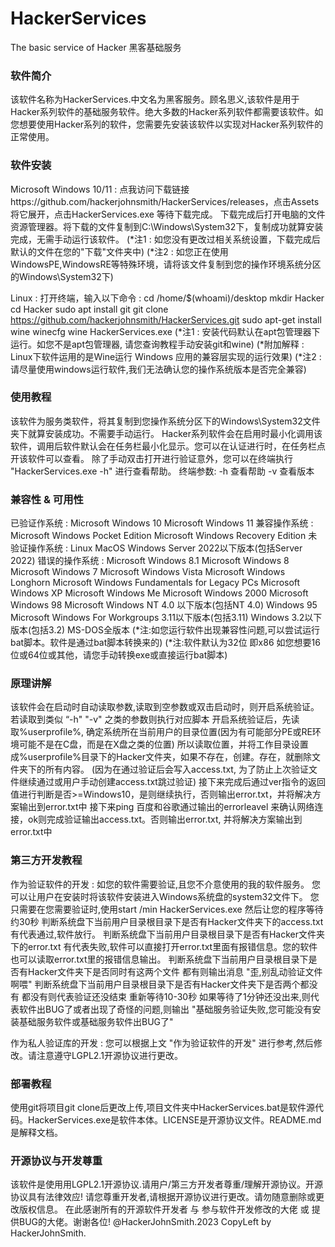 # HackerServices
The basic service of Hacker 黑客基础服务

### 软件简介
该软件名称为HackerServices.中文名为黑客服务。顾名思义,该软件是用于Hacker系列软件的基础服务软件。绝大多数的Hacker系列软件都需要该软件。如您想要使用Hacker系列的软件，您需要先安装该软件以实现对Hacker系列软件的正常使用。

### 软件安装
Microsoft Windows 10/11 : 
点我访问下载链接https://github.com/hackerjohnsmith/HackerServices/releases，点击Assets将它展开，点击HackerServices.exe 等待下载完成。
下载完成后打开电脑的文件资源管理器。将下载的文件复制到C:\Windows\System32下，复制成功就算安装完成，无需手动运行该软件。
(*注1 : 如您没有更改过相关系统设置，下载完成后默认的文件在您的"下载"文件夹中)
(*注2 : 如您正在使用WindowsPE,WindowsRE等特殊环境，请将该文件复制到您的操作环境系统分区的Windows\System32下)

Linux :
打开终端，输入以下命令 : 
cd /home/$(whoami)/desktop
mkdir Hacker
cd Hacker
sudo apt install git
git clone https://github.com/hackerjohnsmith/HackerServices.git
sudo apt-get install wine
winecfg
wine HackerServices.exe
(*注1 : 安装代码默认在apt包管理器下运行。如您不是apt包管理器, 请您查询教程手动安装git和wine)
(*附加解释 : Linux下软件运用的是Wine运行 Windows 应用的兼容层实现的运行效果)
(*注2 : 请尽量使用windows运行软件,我们无法确认您的操作系统版本是否完全兼容)

### 使用教程
该软件为服务类软件，将其复制到您操作系统分区下的Windows\System32文件夹下就算安装成功。不需要手动运行。
Hacker系列软件会在启用时最小化调用该软件，调用后软件默认会在任务栏最小化显示。您可以在认证进行时，在任务栏点开该软件可以查看。
除了手动双击打开进行验证意外，您可以在终端执行 "HackerServices.exe -h" 进行查看帮助。
终端参数:
-h	查看帮助
-v	查看版本

### 兼容性 & 可用性
已验证作系统 : 	Microsoft Windows 10
				Microsoft Windows 11
兼容操作系统 : 	Microsoft Windows Pocket Edition
				Microsoft Windows Recovery Edition
未验证操作系统 : 	Linux
				MacOS
				Windows Server 2022以下版本(包括Server 2022)
错误的操作系统 : 	Microsoft Windows 8.1
				Microsoft Windows 8
				Microsoft Windows 7
				Microsoft Windows Vista
				Microsoft Windows Longhorn
				Microsoft Windows Fundamentals for Legacy PCs
				Microsoft Windows XP
				Microsoft Windows Me
				Microsoft Windows 2000
				Microsoft Windows 98
				Microsoft Windows NT 4.0 以下版本(包括NT 4.0)
				Windows 95
				Microsoft Windows For Workgroups 3.11以下版本(包括3.11)
				Windows 3.2以下版本(包括3.2)
				MS-DOS全版本
(*注:如您运行软件出现兼容性问题,可以尝试运行bat脚本。软件是通过bat脚本转换来的)
(*注:软件默认为32位 即x86 如您想要16位或64位或其他，请您手动转换exe或直接运行bat脚本)

### 原理讲解
该软件会在启动时自动读取参数,读取到空参数或双击启动时，则开启系统验证。若读取到类似 “-h" "-v" 之类的参数则执行对应脚本
开启系统验证后，先读取%userprofile%, 确定系统所在当前用户的目录位置(因为有可能部分PE或RE环境可能不是在C盘，而是在X盘之类的位置)
所以读取位置，并将工作目录设置成%userprofile%目录下的Hacker文件夹，如果不存在，创建。存在，就删除文件夹下的所有内容。
(因为在通过验证后会写入access.txt, 为了防止上次验证文件继续通过或用户手动创建access.txt跳过验证)
接下来完成后通过ver指令的返回值进行判断是否>=Windows10，是则继续执行，否则输出error.txt，并将解决方案输出到error.txt中
接下来ping 百度和谷歌通过输出的errorleavel 来确认网络连接，ok则完成验证输出access.txt。否则输出error.txt, 并将解决方案输出到error.txt中

### 第三方开发教程
作为验证软件的开发 : 
如您的软件需要验证,且您不介意使用的我的软件服务。
您可以让用户在安装时将该软件安装进入Windows系统盘的system32文件下。
您只需要在您需要验证时,使用start /min HackerServices.exe 然后让您的程序等待约30秒
判断系统盘下当前用户目录根目录下是否有Hacker文件夹下的access.txt 有代表通过,软件放行。
判断系统盘下当前用户目录根目录下是否有Hacker文件夹下的error.txt 有代表失败,软件可以直接打开error.txt里面有报错信息。您的软件也可以读取error.txt里的报错信息输出。
判断系统盘下当前用户目录根目录下是否有Hacker文件夹下是否同时有这两个文件 都有则输出消息 "歪,别乱动验证文件啊喂"
判断系统盘下当前用户目录根目录下是否有Hacker文件夹下是否两个都没有 都没有则代表验证还没结束 重新等待10-30秒
如果等待了1分钟还没出来,则代表软件出BUG了或者出现了奇怪的问题,则输出 "基础服务验证失败,您可能没有安装基础服务软件或基础服务软件出BUG了"

作为私人验证库的开发 : 
您可以根据上文 "作为验证软件的开发" 进行参考,然后修改。请注意遵守LGPL2.1开源协议进行更改。

### 部署教程
使用git将项目git clone后更改上传,项目文件夹中HackerServices.bat是软件源代码。HackerServices.exe是软件本体。LICENSE是开源协议文件。README.md是解释文档。

### 开源协议与开发尊重
该软件是使用用LGPL2.1开源协议.请用户/第三方开发者尊重/理解开源协议。开源协议具有法律效应!
请您尊重开发者,请根据开源协议进行更改。请勿随意删除或更改版权信息。
在此感谢所有的开源软件开发者 与 参与软件开发修改的大佬 或 提供BUG的大佬。谢谢各位!
@HackerJohnSmith.2023 CopyLeft by HackerJohnSmith.